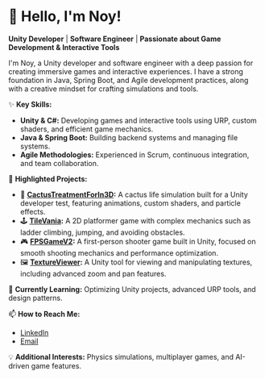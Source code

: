 # 👋 Hello, I'm Noy!
**Unity Developer** | **Software Engineer** | **Passionate about Game Development & Interactive Tools**

I'm Noy, a Unity developer and software engineer with a deep passion for creating immersive games and interactive experiences. I have a strong foundation in Java, Spring Boot, and Agile development practices, along with a creative mindset for crafting simulations and tools.

✨ **Key Skills:**
- **Unity & C#:** Developing games and interactive tools using URP, custom shaders, and efficient game mechanics.
- **Java & Spring Boot:** Building backend systems and managing file systems.
- **Agile Methodologies:** Experienced in Scrum, continuous integration, and team collaboration.

🔧 **Highlighted Projects:**
- 🌵 **[CactusTreatmentForIn3D](https://github.com/NoyChen1/CactusTreatmentForIn3D):** A cactus life simulation built for a Unity developer test, featuring animations, custom shaders, and particle effects.
- 🕹️ **[TileVania](https://github.com/NoyChen1/TileVania):** A 2D platformer game with complex mechanics such as ladder climbing, jumping, and avoiding obstacles.
- 🎮 **[FPSGameV2](https://github.com/NoyChen1/FPSGameV2):** A first-person shooter game built in Unity, focused on smooth shooting mechanics and performance optimization.
- 🖼️ **[TextureViewer](https://github.com/NoyChen1/TextureViewer):** A Unity tool for viewing and manipulating textures, including advanced zoom and pan features.

🌱 **Currently Learning:** Optimizing Unity projects, advanced URP tools, and design patterns.

📫 **How to Reach Me:**
- [LinkedIn](https://www.linkedin.com/in/noy-chen/)  
- [Email](mailto:noychen95@gmail.com)

💡 **Additional Interests:** Physics simulations, multiplayer games, and AI-driven game features.

